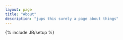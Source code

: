 ```yaml
---
layout: page
title: "About"
description: "jups this surely a page about things"
---
```

{% include JB/setup %}
